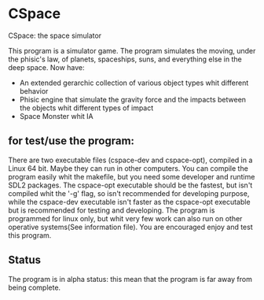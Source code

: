 # CSpace
CSpace: the space simulator

This program is a simulator game. The program simulates the moving, under the phisic's law, of planets, spaceships, suns, and everything else in the deep space.
Now have:
- An extended gerarchic collection of various object types whit different behavior
- Phisic engine that simulate the gravity force and the impacts between the objects whit different types of impact
- Space Monster whit IA

for test/use the program:
-------------------------
There are two executable files (cspace-dev and cspace-opt), compiled in a Linux 64 bit. Maybe they can run in other computers.
You can compile the program easily whit the makefile, but you need some developer and runtime SDL2 packages.
The cspace-opt executable should be the fastest, but isn't compiled whit the '-g' flag, so isn't recommended for developing purpose, while the cspace-dev executable isn't faster as the cspace-opt executable but is recommended for testing and developing.
The program is programmed for linux only, but whit very few work can also run on other operative systems(See information file).
You are encouraged enjoy and test this program.

Status
------
The program is in alpha status: this mean that the program is far away from being complete.
